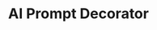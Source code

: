 ---
title: 'AI Prompt Decorator'
name: 'AI Prompt Decorator'

content_type: plugin

publisher: kong-inc
description: ''
tier: enterprise


products:
    - gateway

works_on:
    - on-prem
    - konnect

min_version:
    gateway: '3.6'

# topologies:
#    - hybrid
#    - db-less
#    - traditional

icon: ai-prompt-decorator.png
---